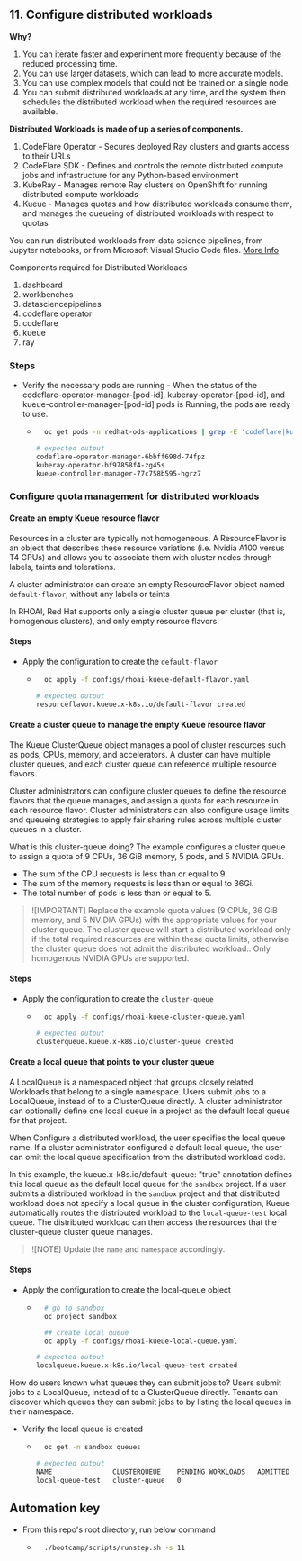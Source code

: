 ## 11. Configure distributed workloads

**Why?**

1. You can iterate faster and experiment more frequently because of the reduced processing time.
1. You can use larger datasets, which can lead to more accurate models.
1. You can use complex models that could not be trained on a single node.
1. You can submit distributed workloads at any time, and the system then schedules the distributed workload when the required resources are available.

**Distributed Workloads is made of up a series of components.**

1. CodeFlare Operator - Secures deployed Ray clusters and grants access to their URLs
1. CodeFlare SDK - Defines and controls the remote distributed compute jobs and infrastructure for any Python-based environment
1. KubeRay - Manages remote Ray clusters on OpenShift for running distributed compute workloads
1. Kueue - Manages quotas and how distributed workloads consume them, and manages the queueing of distributed workloads with respect to quotas

You can run distributed workloads from data science pipelines, from Jupyter notebooks, or from Microsoft Visual Studio Code files.
[More Info](https://docs.redhat.com/en/documentation/red_hat_openshift_ai_self-managed/2.10/html/working_with_distributed_workloads/Configure-distributed-workloads_distributed-workloads)

Components required for Distributed Workloads

1. dashboard
1. workbenches
1. datasciencepipelines
1. codeflare operator
1. codeflare
1. kueue
1. ray

### Steps

- Verify the necessary pods are running - When the status of the codeflare-operator-manager-[pod-id], kuberay-operator-[pod-id], and kueue-controller-manager-[pod-id] pods is Running, the pods are ready to use.

    - ```sh
        oc get pods -n redhat-ods-applications | grep -E 'codeflare|kuberay|kueue'
        ```

        ```sh
        # expected output
        codeflare-operator-manager-6bbff698d-74fpz                        1/1     Running   7 (107m ago)   21h
        kuberay-operator-bf97858f4-zg45s                                  1/1     Running   8 (10m ago)    21h
        kueue-controller-manager-77c758b595-hgrz7                         1/1     Running   8 (10m ago)    21h
        ```

### Configure quota management for distributed workloads

#### Create an empty Kueue resource flavor

Resources in a cluster are typically not homogeneous. A ResourceFlavor is an object that describes these resource variations (i.e. Nvidia A100 versus T4 GPUs) and allows you to associate them with cluster nodes through labels, taints and tolerations.

A cluster administrator can create an empty ResourceFlavor object named `default-flavor`, without any labels or taints

In RHOAI, Red Hat supports only a single cluster queue per cluster (that is, homogenous clusters), and only empty resource flavors.

#### Steps
- Apply the configuration to create the `default-flavor`

    - ```sh
        oc apply -f configs/rhoai-kueue-default-flavor.yaml
        ```

        ```sh
        # expected output
        resourceflavor.kueue.x-k8s.io/default-flavor created
        ```

#### Create a cluster queue to manage the empty Kueue resource flavor

The Kueue ClusterQueue object manages a pool of cluster resources such as pods, CPUs, memory, and accelerators. A cluster can have multiple cluster queues, and each cluster queue can reference multiple resource flavors.

Cluster administrators can configure cluster queues to define the resource flavors that the queue manages, and assign a quota for each resource in each resource flavor. Cluster administrators can also configure usage limits and queueing strategies to apply fair sharing rules across multiple cluster queues in a cluster.

What is this cluster-queue doing? The example configures a cluster queue to assign a quota of 9 CPUs, 36 GiB memory, 5 pods, and 5 NVIDIA GPUs.

- The sum of the CPU requests is less than or equal to 9.
- The sum of the memory requests is less than or equal to 36Gi.
- The total number of pods is less than or equal to 5.

>![IMPORTANT]
Replace the example quota values (9 CPUs, 36 GiB memory, and 5 NVIDIA GPUs) with the appropriate values for your cluster queue. The cluster queue will start a distributed workload only if the total required resources are within these quota limits, otherwise the cluster queue does not admit the distributed workload.. Only homogenous NVIDIA GPUs are supported.

#### Steps

- Apply the configuration to create the `cluster-queue`

    - ```sh
        oc apply -f configs/rhoai-kueue-cluster-queue.yaml
        ```

        ```sh
        # expected output
        clusterqueue.kueue.x-k8s.io/cluster-queue created
        ```

#### Create a local queue that points to your cluster queue

A LocalQueue is a namespaced object that groups closely related Workloads that belong to a single namespace. Users submit jobs to a LocalQueue, instead of to a ClusterQueue directly. A cluster administrator can optionally define one local queue in a project as the default local queue for that project.

When Configure a distributed workload, the user specifies the local queue name. If a cluster administrator configured a default local queue, the user can omit the local queue specification from the distributed workload code.

In this example, the kueue.x-k8s.io/default-queue: "true" annotation defines this local queue as the default local queue for the `sandbox` project. If a user submits a distributed workload in the `sandbox` project and that distributed workload does not specify a local queue in the cluster configuration, Kueue automatically routes the distributed workload to the `local-queue-test` local queue. The distributed workload can then access the resources that the cluster-queue cluster queue manages.

>![NOTE]
Update the `name` and `namespace` accordingly.

#### Steps

- Apply the configuration to create the local-queue object

    - ```sh
        # go to sandbox
        oc project sandbox

        ## create local queue
        oc apply -f configs/rhoai-kueue-local-queue.yaml
        ```

        ```sh
        # expected output
        localqueue.kueue.x-k8s.io/local-queue-test created
        ```

How do users known what queues they can submit jobs to? Users submit jobs to a LocalQueue, instead of to a ClusterQueue directly. Tenants can discover which queues they can submit jobs to by listing the local queues in their namespace.

- Verify the local queue is created

    - ```sh
        oc get -n sandbox queues
        ```

        ```sh
        # expected output
        NAME               CLUSTERQUEUE    PENDING WORKLOADS   ADMITTED WORKLOADS
        local-queue-test   cluster-queue   0 
        ```

## Automation key

- From this repo's root directory, run below command
    - ```sh
        ./bootcamp/scripts/runstep.sh -s 11